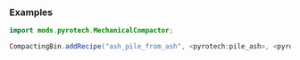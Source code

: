 ### Examples

```java
import mods.pyrotech.MechanicalCompactor;

CompactingBin.addRecipe("ash_pile_from_ash", <pyrotech:pile_ash>, <pyrotech:material:0>, 8);
```